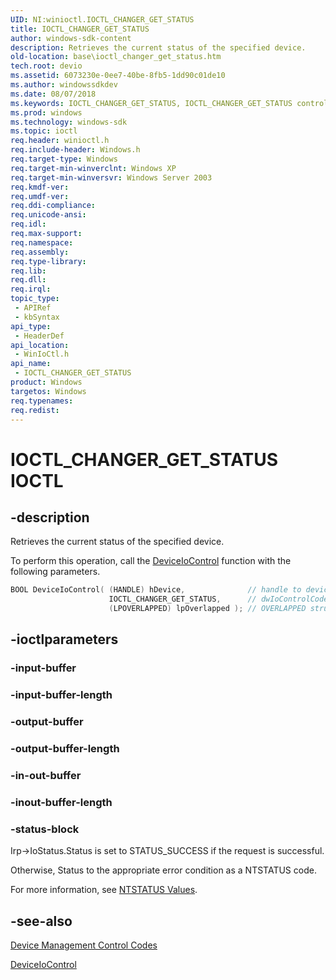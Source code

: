 ```yaml
---
UID: NI:winioctl.IOCTL_CHANGER_GET_STATUS
title: IOCTL_CHANGER_GET_STATUS
author: windows-sdk-content
description: Retrieves the current status of the specified device.
old-location: base\ioctl_changer_get_status.htm
tech.root: devio
ms.assetid: 6073230e-0ee7-40be-8fb5-1dd90c01de10
ms.author: windowssdkdev
ms.date: 08/07/2018
ms.keywords: IOCTL_CHANGER_GET_STATUS, IOCTL_CHANGER_GET_STATUS control, IOCTL_CHANGER_GET_STATUS control code, _win32_ioctl_changer_get_status, base.ioctl_changer_get_status, winioctl/IOCTL_CHANGER_GET_STATUS
ms.prod: windows
ms.technology: windows-sdk
ms.topic: ioctl
req.header: winioctl.h
req.include-header: Windows.h
req.target-type: Windows
req.target-min-winverclnt: Windows XP
req.target-min-winversvr: Windows Server 2003
req.kmdf-ver: 
req.umdf-ver: 
req.ddi-compliance: 
req.unicode-ansi: 
req.idl: 
req.max-support: 
req.namespace: 
req.assembly: 
req.type-library: 
req.lib: 
req.dll: 
req.irql: 
topic_type:
 - APIRef
 - kbSyntax
api_type:
 - HeaderDef
api_location:
 - WinIoCtl.h
api_name:
 - IOCTL_CHANGER_GET_STATUS
product: Windows
targetos: Windows
req.typenames: 
req.redist: 
---
```


# IOCTL_CHANGER_GET_STATUS IOCTL


## -description


Retrieves the current status of the specified device.

To perform this operation, call the <a href="https://msdn.microsoft.com/1d35c087-6672-4fc6-baa1-a886dd9d3878">DeviceIoControl</a> 
    function with the following parameters.

```cpp
BOOL DeviceIoControl( (HANDLE) hDevice,              // handle to device
                      IOCTL_CHANGER_GET_STATUS,      // dwIoControlCodeNULL,                          // lpInBuffer0,                             // nInBufferSizeNULL,                          // lpOutBuffer0,                             // nOutBufferSize(LPDWORD) lpBytesReturned,     // number of bytes returned
                      (LPOVERLAPPED) lpOverlapped ); // OVERLAPPED structure
```



## -ioctlparameters




### -input-buffer



<text></text>




### -input-buffer-length



<text></text>




### -output-buffer



<text></text>




### -output-buffer-length



<text></text>




### -in-out-buffer



<text></text>




### -inout-buffer-length



<text></text>




### -status-block



Irp->IoStatus.Status is set to STATUS_SUCCESS if the request is successful.

Otherwise, Status to the appropriate error condition as a NTSTATUS code. 

For more information, see [NTSTATUS Values](https://docs.microsoft.com/en-us/windows-hardware/drivers/kernel/ntstatus-values).




## -see-also




<a href="https://msdn.microsoft.com/b3a3ffa1-e710-4d96-aff8-5b6876ab032b">Device Management Control Codes</a>



<a href="https://msdn.microsoft.com/1d35c087-6672-4fc6-baa1-a886dd9d3878">DeviceIoControl</a>
 

 

